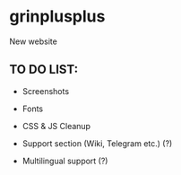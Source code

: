 # grinplusplus
 New website

## TO DO LIST:

- Screenshots
- Fonts

- CSS & JS Cleanup

- Support section (Wiki, Telegram etc.) (?)
- Multilingual support (?)
